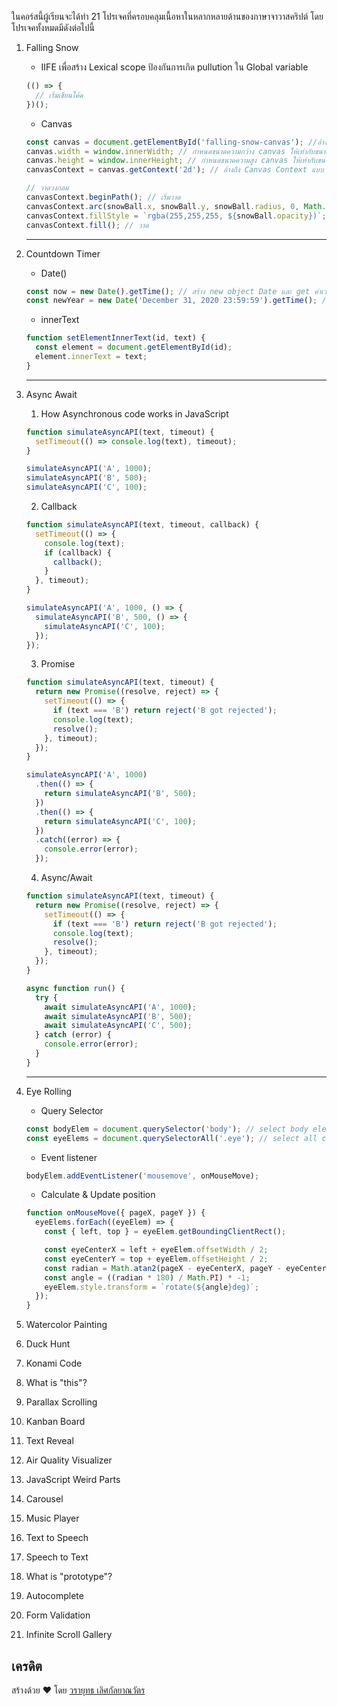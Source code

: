 <!-- <h1 align="center">
<img width="1792" alt="Cover" src="https://user-images.githubusercontent.com/4281887/76942900-0c5da880-6931-11ea-98ad-67aa53604024.png">
</h1> -->

ในคอร์สนี้ผู้เรียนจะได้ทำ 21 โปรเจคที่ครอบคลุมเนื้อหาในหลากหลายด้านของภาษาจาวาสคริปต์ โดยโปรเจคทั้งหมดมีดังต่อไปนี้

1. Falling Snow

   - IIFE เพื่อสร้าง Lexical scope ป้องกันการเกิด pullution ใน Global variable

   ```javascript
   (() => {
     // เริ่มเขียนโค้ด
   })();
   ```

   - Canvas

   ```javascript
   const canvas = document.getElementById('falling-snow-canvas'); //อ้างถึง canvas ใน HTML
   canvas.width = window.innerWidth; // กำหนดขนาดความกว้าง canvas ให้เท่ากับขนาด window
   canvas.height = window.innerHeight; // กำหนดขนาดความสูง canvas ให้เท่ากับขนาด window
   canvasContext = canvas.getContext('2d'); // อ้างถึง Canvas Context แบบ 2d

   // วาดวงกลม
   canvasContext.beginPath(); // เริ่มวาด
   canvasContext.arc(snowBall.x, snowBall.y, snowBall.radius, 0, Math.PI * 2); // สร้างวงกลม ที่คำแหน่ง x, ตำแหน่ง y, รัศมี, รอบวง (2 pi)
   canvasContext.fillStyle = `rgba(255,255,255, ${snowBall.opacity})`; // เตืมสีขาว
   canvasContext.fill(); // วาด
   ```

   ***

1. Countdown Timer

   - Date()

   ```javascript
   const now = new Date().getTime(); // สร้าง new object Date และ get ค่าเวลาปัจจุบัน
   const newYear = new Date('December 31, 2020 23:59:59').getTime(); // สร้าง new object Date และ get ค่าเวลาที่กำหนด
   ```

   - innerText

   ```javascript
   function setElementInnerText(id, text) {
     const element = document.getElementById(id);
     element.innerText = text;
   }
   ```

   ***

1. Async Await

   1. How Asynchronous code works in JavaScript

   ```javascript
   function simulateAsyncAPI(text, timeout) {
     setTimeout(() => console.log(text), timeout);
   }

   simulateAsyncAPI('A', 1000);
   simulateAsyncAPI('B', 500);
   simulateAsyncAPI('C', 100);
   ```

   2. Callback

   ```javascript
   function simulateAsyncAPI(text, timeout, callback) {
     setTimeout(() => {
       console.log(text);
       if (callback) {
         callback();
       }
     }, timeout);
   }

   simulateAsyncAPI('A', 1000, () => {
     simulateAsyncAPI('B', 500, () => {
       simulateAsyncAPI('C', 100);
     });
   });
   ```

   3. Promise

   ```javascript
   function simulateAsyncAPI(text, timeout) {
     return new Promise((resolve, reject) => {
       setTimeout(() => {
         if (text === 'B') return reject('B got rejected');
         console.log(text);
         resolve();
       }, timeout);
     });
   }

   simulateAsyncAPI('A', 1000)
     .then(() => {
       return simulateAsyncAPI('B', 500);
     })
     .then(() => {
       return simulateAsyncAPI('C', 100);
     })
     .catch((error) => {
       console.error(error);
     });
   ```

   4. Async/Await

   ```javascript
   function simulateAsyncAPI(text, timeout) {
     return new Promise((resolve, reject) => {
       setTimeout(() => {
         if (text === 'B') return reject('B got rejected');
         console.log(text);
         resolve();
       }, timeout);
     });
   }

   async function run() {
     try {
       await simulateAsyncAPI('A', 1000);
       await simulateAsyncAPI('B', 500);
       await simulateAsyncAPI('C', 500);
     } catch (error) {
       console.error(error);
     }
   }
   ```

   ***

1. Eye Rolling

   - Query Selector

   ```javascript
   const bodyElem = document.querySelector('body'); // select body element
   const eyeElems = document.querySelectorAll('.eye'); // select all class eye elements
   ```

   - Event listener

   ```javascript
   bodyElem.addEventListener('mousemove', onMouseMove);
   ```

   - Calculate & Update position

   ```javascript
   function onMouseMove({ pageX, pageY }) {
     eyeElems.forEach((eyeElem) => {
       const { left, top } = eyeElem.getBoundingClientRect();

       const eyeCenterX = left + eyeElem.offsetWidth / 2;
       const eyeCenterY = top + eyeElem.offsetHeight / 2;
       const radian = Math.atan2(pageX - eyeCenterX, pageY - eyeCenterY);
       const angle = ((radian * 180) / Math.PI) * -1;
       eyeElem.style.transform = `rotate(${angle}deg)`;
     });
   }
   ```

1. Watercolor Painting
1. Duck Hunt
1. Konami Code
1. What is "this"?
1. Parallax Scrolling
1. Kanban Board
1. Text Reveal
1. Air Quality Visualizer
1. JavaScript Weird Parts
1. Carousel
1. Music Player
1. Text to Speech
1. Speech to Text
1. What is "prototype"?
1. Autocomplete
1. Form Validation
1. Infinite Scroll Gallery

## เครดิต

สร้างด้วย ♥ โดย [วรายุทธ เลิศกัลยาณวัตร](https://github.com/lvarayut)
